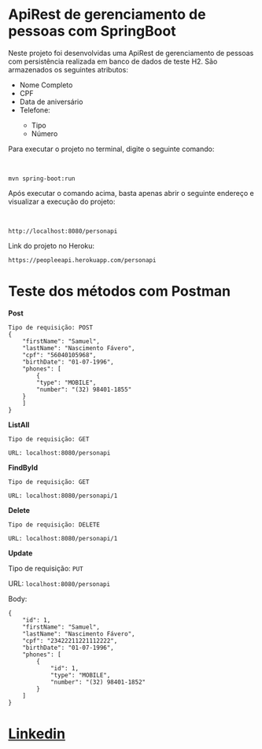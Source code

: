 <h1>ApiRest de gerenciamento de pessoas com SpringBoot </h1>
<p>Neste projeto foi desenvolvidas uma ApiRest de gerenciamento de pessoas com persistência realizada em banco de dados
de teste H2. São armazenados os seguintes atributos:</p>
<ul>
    <li>Nome Completo</li>
    <li>CPF</li>
    <li>Data de aniversário</li>
    <li>Telefone: </li>
    <ul>
    <li>Tipo</li>
    <li>Número</li>
    </ul>
</ul>

<p>Para executar o projeto no terminal, digite o seguinte comando:</p><br>

```
mvn spring-boot:run
```
<p>Após executar o comando acima, basta apenas abrir o seguinte endereço e visualizar a execução do projeto:</p><br>

```
http://localhost:8080/personapi
```
<p>Link do projeto no Heroku:<br>

```
https://peopleeapi.herokuapp.com/personapi
```
<h1>Teste dos métodos com Postman</h1>
<p><b>Post</b><p>


```
Tipo de requisição: POST
{
    "firstName": "Samuel",
    "lastName": "Nascimento Fávero",
    "cpf": "56040105968",
    "birthDate": "01-07-1996",
    "phones": [
        {
        "type": "MOBILE",
        "number": "(32) 98401-1855"
    }
    ]
}

```

<p><b>ListAll</b></p>

```
Tipo de requisição: GET

URL: localhost:8080/personapi
```

<p><b>FindById</b></p>

```
Tipo de requisição: GET

URL: localhost:8080/personapi/1
```

<p><b>Delete</b></p>

```
Tipo de requisição: DELETE

URL: localhost:8080/personapi/1
```
<p><b>Update</b></p>

Tipo de requisição: `PUT`

URL: `localhost:8080/personapi`

Body:

```
{
    "id": 1,
    "firstName": "Samuel",
    "lastName": "Nascimento Fávero",
    "cpf": "23422211221112222",
    "birthDate": "01-07-1996",
    "phones": [
        {
            "id": 1,
            "type": "MOBILE",
            "number": "(32) 98401-1852"
        }
    ]
}
```
<h1>
<a href="https://www.linkedin.com/in/samuelfavero/">Linkedin</a>
</h1>